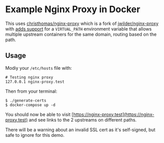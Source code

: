 # Example Nginx Proxy in Docker

This uses [christhomas/nginx-proxy](https://github.com/christhomas/nginx-proxy) which is a fork of [jwilder/nginx-proxy](https://github.com/jwilder/nginx-proxy) with [adds support](https://github.com/jwilder/nginx-proxy/pull/1257) for a `VIRTUAL_PATH` environment variable that allows multiple upstream containers for the same domain, routing based on the path.

## Usage

Modiy your `/etc/hosts` file with:

```
# Testing nginx proxy
127.0.0.1 nginx-proxy.test
```

Then from your terminal:

```
$ ./generate-certs
$ docker-compose up -d
```

You should now be able to visit [https://nginx-proxy.test](https://nginx-proxy.test) and see links to the 2 upstreams on different paths.

There will be a warning about an invalid SSL cert as it's self-signed, but safe to ignore for this demo.
